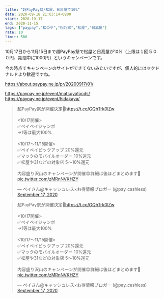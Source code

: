 ```yaml
---
title: "超PayPay祭/松屋、日高屋で10%"
date: 2020-09-18 21:03:14+0900
start: 2020-10-17
end: 2020-11-15
tags: ["paypay","松のや","松乃家","松屋","日高屋"]
rate: 10
limit: 500
---
```

10月17日から11月15日まで超PayPay祭で松屋と日高屋が10%（上限は１回５００円、期間中に1000円）というキャンペーンです。

今の時点でキャンペーンのサイトができてないみたいですが、個人的にはマクドナルドより歓迎ですね。

https://about.paypay.ne.jp/pr/20200917/01/

https://paypay.ne.jp/event/matsuyafoods/
https://paypay.ne.jp/event/hidakaya/

<blockquote class="twitter-tweet"><p lang="ja" dir="ltr">超PayPay祭が開催決定🚀<a href="https://t.co/GQhTrk0lZw">https://t.co/GQhTrk0lZw</a><br><br>&lt;10/17開催&gt;<br>✅ペイペイジャンボ<br>→1等は最大100%<br><br>&lt;10/17〜11/15開催&gt;<br>✅ペイペイピックアップ 20%還元<br>✅マックのモバイルオーダー 10%還元<br>✅松屋や31などの対象店 5〜10%還元<br><br>内容盛り沢山のキャンペーンが開催😍詳細は後ほどまとめます🙌 <a href="https://t.co/zMRnNVKHZY">pic.twitter.com/zMRnNVKHZY</a></p>&mdash; ペイさん@キャッシュレス×お得情報ブロガー (@pay_cashless) <a href="https://twitter.com/pay_cashless/status/1306478449368788995?ref_src=twsrc%5Etfw">September 17, 2020</a></blockquote> <script async src="https://platform.twitter.com/widgets.js" charset="utf-8"></script>

<blockquote class="twitter-tweet"><p lang="ja" dir="ltr">超PayPay祭が開催決定🚀<a href="https://t.co/GQhTrk0lZw">https://t.co/GQhTrk0lZw</a><br><br>&lt;10/17開催&gt;<br>✅ペイペイジャンボ<br>→1等は最大100%<br><br>&lt;10/17〜11/15開催&gt;<br>✅ペイペイピックアップ 20%還元<br>✅マックのモバイルオーダー 10%還元<br>✅松屋や31などの対象店 5〜10%還元<br><br>内容盛り沢山のキャンペーンが開催😍詳細は後ほどまとめます🙌 <a href="https://t.co/zMRnNVKHZY">pic.twitter.com/zMRnNVKHZY</a></p>&mdash; ペイさん@キャッシュレス×お得情報ブロガー (@pay_cashless) <a href="https://twitter.com/pay_cashless/status/1306478449368788995?ref_src=twsrc%5Etfw">September 17, 2020</a></blockquote> <script async src="https://platform.twitter.com/widgets.js" charset="utf-8"></script>

